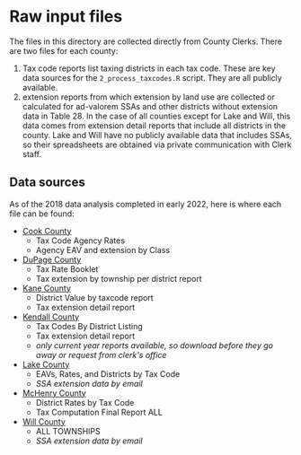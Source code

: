 # Raw input files

The files in this directory are collected directly from County Clerks. There are two files for each county:

1. Tax code reports list taxing districts in each tax code. These are key data sources for the `2_process_taxcodes.R` script. They are all publicly available. 
2. extension reports from which extension by land use are collected or calculated for ad-valorem SSAs and other districts without extension data in Table 28. In the case of all counties except for Lake and Will, this data comes from extension detail reports that include all districts in the county. Lake and Will have no publicly available data that includes SSAs, so their spreadsheets are obtained via private communication with Clerk staff.

## Data sources
As of the 2018 data analysis completed in early 2022, here is where each file can be found:

- [Cook County](https://www.cookcountyclerkil.gov/service/tax-extension-and-rates)
  - Tax Code Agency Rates
  - Agency EAV and extension by Class
- [DuPage County](https://www.dupageco.org/CountyClerk/49766/)
  - Tax Rate Booklet
  - Tax extension by township per district report
- [Kane County](https://www.kanecountyclerk.org/TaxExtension/Pages/taxExtension.aspx)
  - District Value by taxcode report 
  - Tax extension detail report
- [Kendall County](https://www.co.kendall.il.us/offices/county-clerk-recorder/county-clerk/tax-reports)
  - Tax Codes By District Listing
  - Tax extension detail report 
  - *only current year reports available, so download before they go away or request from clerk's office*
- [Lake County](https://www.lakecountyil.gov/268/Tax-Extension-Data)
  - EAVs, Rates, and Districts by Tax Code
  - *SSA extension data by email*
- [McHenry County](https://www.mchenrycountyil.gov/county-government/departments-a-i/county-clerk/taxes/tax-extension)
  - District Rates by Tax Code
  - Tax Computation Final Report ALL
- [Will County](https://www.willcountyclerk.gov/taxes-2/tax-extensions/tax-codes-and-rates-by-township/)
  - ALL TOWNSHIPS
  - *SSA extension data by email*
 